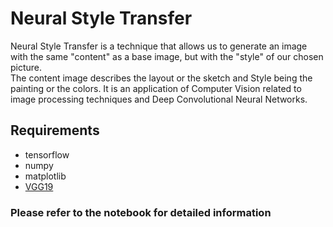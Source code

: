 # Neural Style Transfer
Neural Style Transfer is a technique that allows us to generate an image with the same "content" as a base image, but with the "style" of our chosen picture.  
The content image describes the layout or the sketch and Style being the painting or the colors. It is an application of Computer Vision related to image processing techniques and Deep Convolutional Neural Networks.  
  
 ## Requirements
 - tensorflow
 - numpy
 - matplotlib
 - [VGG19](https://keras.io/api/applications/vgg/)  
 
 ### Please refer to the notebook for detailed information
